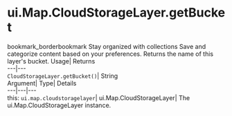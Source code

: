  
#  ui.Map.CloudStorageLayer.getBucket 
bookmark_borderbookmark Stay organized with collections  Save and categorize content based on your preferences.
Returns the name of this layer's bucket. 
Usage| Returns  
---|---  
`CloudStorageLayer.getBucket()`| String  
Argument| Type| Details  
---|---|---  
this: `ui.map.cloudstoragelayer`| ui.Map.CloudStorageLayer| The ui.Map.CloudStorageLayer instance.  
